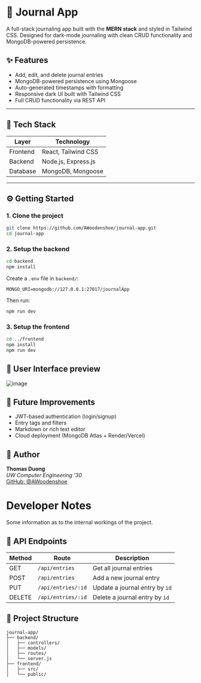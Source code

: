 # 📝 Journal App

A full-stack journaling app built with the **MERN stack** and styled in Tailwind CSS. Designed for dark-mode journaling with clean CRUD functionality and MongoDB-powered persistence.

## ✨ Features

-   Add, edit, and delete journal entries
-   MongoDB-powered persistence using Mongoose
-   Auto-generated timestamps with formatting
-   Responsive dark UI built with Tailwind CSS
-   Full CRUD functionality via REST API

---

## 🧰 Tech Stack

| Layer    | Technology          |
| -------- | ------------------- |
| Frontend | React, Tailwind CSS |
| Backend  | Node.js, Express.js |
| Database | MongoDB, Mongoose   |

---

## ⚙️ Getting Started

### 1. Clone the project

```bash
git clone https://github.com/AWoodenshoe/journal-app.git
cd journal-app
```

### 2. Setup the backend

```bash
cd backend
npm install
```

Create a `.env` file in `backend/`:

```env
MONGO_URI=mongodb://127.0.0.1:27017/journalApp
```

Then run:

```bash
npm run dev
```

### 3. Setup the frontend

```bash
cd ../frontend
npm install
npm run dev
```

## 📸 User Interface preview
![image](https://github.com/user-attachments/assets/65f3e61c-319d-4057-8c67-c15413dcc918)

## 🚀 Future Improvements

-   JWT-based authentication (login/signup)
-   Entry tags and filters
-   Markdown or rich text editor
-   Cloud deployment (MongoDB Atlas + Render/Vercel)

## 👤 Author

**Thomas Duong**  
_UW Computer Engineering '30_  
[GitHub: @AWoodenshoe](https://github.com/AWoodenshoe)

# Developer Notes

Some information as to the internal workings of the project.

## 🔌 API Endpoints

| Method | Route              | Description                    |
| ------ | ------------------ | ------------------------------ |
| GET    | `/api/entries`     | Get all journal entries        |
| POST   | `/api/entries`     | Add a new journal entry        |
| PUT    | `/api/entries/:id` | Update a journal entry by `id` |
| DELETE | `/api/entries/:id` | Delete a journal entry by `id` |

## 📁 Project Structure

```
journal-app/
├── backend/
│   ├── controllers/
│   ├── models/
│   ├── routes/
│   └── server.js
├── frontend/
│   ├── src/
│   └── public/
```
